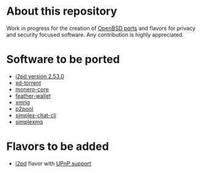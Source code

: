 # About this repository

Work in progress for the creation of [OpenBSD ports](https://github.com/openbsd/ports) and flavors for privacy and security focused software. Any contribution is highly appreciated.

# Software to be ported

- [i2pd version 2.53.0](https://github.com/PurpleI2P/i2pd)
- [xd-torrent](https://github.com/majestrate/XD)
- [monero-core](https://github.com/monero-project/monero)
- [feather-wallet](https://github.com/feather-wallet/feather)
- [xmrig](https://github.com/xmrig/xmrig)
- [p2pool](https://github.com/SChernykh/p2pool)
- [simplex-chat-cli](https://github.com/simplex-chat/simplex-chat)
- [simplexmq](https://github.com/simplex-chat/simplexmq)

# Flavors to be added

- [i2pd](https://github.com/PurpleI2P/i2pd) flavor with [UPnP support](https://i2pd.readthedocs.io/en/latest/devs/building/unix/)
